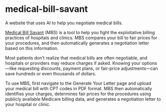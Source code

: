 # medical-bill-savant
A website that uses AI to help you negotiate medical bills.



[Medical Bill Savant](https://medicalbillsavant.com) (MBS) is a tool to help you fight the exploitative billing practices of hospitals and clinics. MBS compares your bill to fair prices for your procedures, and then automatically generates a negotiation letter based on this information.

Most patients don’t realize that medical bills are often negotiable, and hospitals or providers may reduce charges if asked. Knowing your options—like requesting discounts, payment plans, or fair-price adjustments—can save hundreds or even thousands of dollars.

To use MBS, first navigate to the Generate Your Letter page and upload your medical bill with CPT codes in PDF format. MBS then automatically identifies your charges, determines fair prices for the procedures using publicly available Medicare billing data, and generates a negotiation letter to your hospital or clinic.
